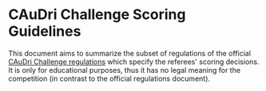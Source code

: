 # CAuDri Challenge Scoring Guidelines

This document aims to summarize the subset of regulations of the official
[CAuDri Challenge regulations](https://caudri-challenge.de/regulations/)
which specify the referees' scoring decisions. It is only for educational
purposes, thus it has no legal meaning for the competition (in contrast to
the official regulations document).
